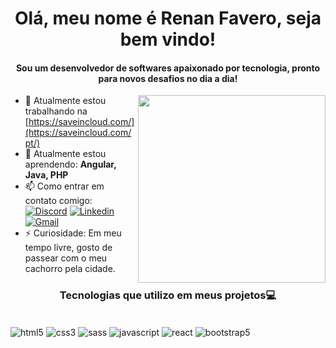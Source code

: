 <h1 align="center">Olá, meu nome é Renan Favero, seja bem vindo!</h1>
<h4 align="center">Sou um desenvolvedor de softwares apaixonado por tecnologia, pronto para novos desafios no dia a dia!</h4>

<img align="right" width="300" src="https://i2.wp.com/allhtaccess.info/wp-content/uploads/2018/03/programming.gif?fit=1281%2C716&ssl=1" />

- 🔭 Atualmente estou trabalhando na [https://saveincloud.com/](https://saveincloud.com/pt/)
- 🌱 Atualmente estou aprendendo: **Angular, Java, PHP**
- 📫 Como entrar em contato comigo: [![Discord](https://img.shields.io/badge/Discord-7289DA?style=for-the-badge&logo=discord&logoColor=white)](https://discordapp.com/users/145344075975884801)
[![Linkedin](https://img.shields.io/badge/LinkedIn-0077B5?style=for-the-badge&logo=linkedin&logoColor=white)](https://www.linkedin.com/in/renan-favero-405754218/)
[![Gmail](https://img.shields.io/badge/Gmail-D14836?style=for-the-badge&logo=gmail&logoColor=white)](https://criarmeulink.com.br/u/1650816912)
- ⚡ Curiosidade: Em meu tempo livre, gosto de passear com o meu cachorro pela cidade.


<h3 align="center">Tecnologias que utilizo em meus projetos💻</h3>

<div style="display: inline_block align="center"><br/>
    <img align="center" alt="html5" src="https://img.shields.io/badge/HTML5-E34F26?style=for-the-badge&logo=html5&logoColor=white" />
    <img align="center" alt="css3" src="https://img.shields.io/badge/CSS3-1572B6?style=for-the-badge&logo=css3&logoColor=white" />
    <img align="center" alt="sass" src="https://img.shields.io/badge/Sass-CC6699?style=for-the-badge&logo=sass&logoColor=white" />
    <img align="center" alt="javascript" src="https://img.shields.io/badge/JavaScript-F7DF1E?style=for-the-badge&logo=javascript&logoColor=black" />
    <img align="center" alt="react" src="https://img.shields.io/badge/React-20232A?style=for-the-badge&logo=react&logoColor=61DAFB" />
    <img align="center" alt="bootstrap5" src="https://img.shields.io/badge/Bootstrap-563D7C?style=for-the-badge&logo=bootstrap&logoColor=white" />
</div>
